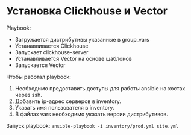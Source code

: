 # Установка Сlickhouse и Vector
Playbook:

- Загружается дистрибутивы указанные в group_vars
- Устанавливается Clickhouse
- Запускает clickhouse-server
- Устанавливается Vector на основе шаблонов
- Запускается Vector

Чтобы работал playbook:

1. Необходимо предоставить доступы для работы ansible на хостах через ssh.
2. Добавить ip-адрес серверов в inventory.
3. Указать имя пользователя в inventory.
4. В файлах vars необходимо указать версии дистрибутивов.

Запуск playbook:
`ansible-playbook -i inventory/prod.yml site.yml`
